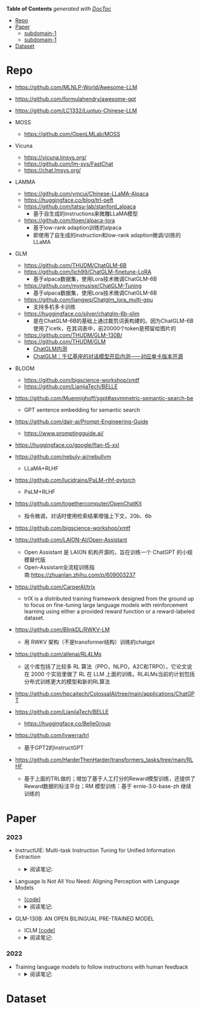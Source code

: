 <!-- START doctoc generated TOC please keep comment here to allow auto update -->
<!-- DON'T EDIT THIS SECTION, INSTEAD RE-RUN doctoc TO UPDATE -->
**Table of Contents**  *generated with [DocToc](https://github.com/thlorenz/doctoc)*

- [Repo](#repo)
- [Paper](#paper)
  - [subdomain-1](#subdomain-1)
  - [subdomain-1](#subdomain-1-1)
- [Dataset](#dataset)
 
<!-- END doctoc generated TOC please keep comment here to allow auto update -->


# Repo

- https://github.com/MLNLP-World/Awesome-LLM
- https://github.com/formulahendry/awesome-gpt

- https://github.com/LC1332/Luotuo-Chinese-LLM

- MOSS
  - https://github.com/OpenLMLab/MOSS

- Vicuna
  - https://vicuna.lmsys.org/
  - https://github.com/lm-sys/FastChat
  - https://chat.lmsys.org/

- LAMMA
  - https://github.com/ymcui/Chinese-LLaMA-Alpaca
  - https://huggingface.co/blog/trl-peft
  - https://github.com/tatsu-lab/stanford_alpaca
    - 基于自生成的instructions来微雕LLaMA模型
  - https://github.com/tloen/alpaca-lora
    - 基于low-rank adaption训练的alpaca
    - 即使用了自生成的instruction和low-rank adaption微调/训练的LLaMA

- GLM
  - https://github.com/THUDM/ChatGLM-6B
  - https://github.com/lich99/ChatGLM-finetune-LoRA
    - 基于alpaca数据集，使用Lora技术微调ChatGLM-6B
  - https://github.com/mymusise/ChatGLM-Tuning
    - 基于alpaca数据集，使用Lora技术微调ChatGLM-6B
  - https://github.com/liangwq/Chatglm_lora_multi-gpu
    - 支持多机多卡训练
  - https://huggingface.co/silver/chatglm-6b-slim
    - 是在ChatGLM-6B的基础上通过裁剪词表构建的。因为ChatGLM-6B使用了icetk，在其词表中，前20000个token是预留给图片的
  - https://github.com/THUDM/GLM-130B/
  - https://github.com/THUDM/GLM
    - [ChatGLM内测](https://chatglm.cn/login)
    - [ChatGLM：千亿基座的对话模型开启内测⸺对应单卡版本开源](https://chatglm.cn/blog)

- BLOOM
  - https://github.com/bigscience-workshop/xmtf
  - https://github.com/LianjiaTech/BELLE

- https://github.com/Muennighoff/sgpt#asymmetric-semantic-search-be
  - GPT sentence embedding for semantic search

- https://github.com/dair-ai/Prompt-Engineering-Guide
  - https://www.promptingguide.ai/
- https://huggingface.co/google/flan-t5-xxl
- https://github.com/nebuly-ai/nebullvm 
  - LLaMA+RLHF
- https://github.com/lucidrains/PaLM-rlhf-pytorch
  - PaLM+RLHF
- https://github.com/togethercomputer/OpenChatKit
  - 指令微调，对话时使用检索结果增强上下文，20b、6b
- https://github.com/bigscience-workshop/xmtf
- https://github.com/LAION-AI/Open-Assistant
  - Open Assistant 是 LAION 机构开源的，旨在训练一个 ChatGPT 的小规模替代版
  - Open-Assistant全流程训练指南:https://zhuanlan.zhihu.com/p/609003237
- https://github.com/CarperAI/trlx
  - trlX is a distributed training framework designed from the ground up to focus on fine-tuning large language models with reinforcement learning using either a provided reward function or a reward-labeled dataset.
- https://github.com/BlinkDL/RWKV-LM
  - 用 RWKV 架构（不是transformer结构）训练的chatgpt
- https://github.com/allenai/RL4LMs
  - 这个库包括了比较多 RL 算法（PPO，NLPO，A2C和TRPO），它论文说在 2000 个实验里做了 RL 在 LLM 上面的训练。RL4LMs当前的计划包括分布式训练更大的模型和新的RL算法
- https://github.com/hpcaitech/ColossalAI/tree/main/applications/ChatGPT
- https://github.com/LianjiaTech/BELLE
  - https://huggingface.co/BelleGroup

- https://github.com/lvwerra/trl
  - 基于GPT2的instructGPT
- https://github.com/HarderThenHarder/transformers_tasks/tree/main/RLHF
  - 基于上面的TRL做的；增加了基于人工打分的Reward模型训练，还提供了Reward数据的标注平台；RM 模型训练：基于 ernie-3.0-base-zh 继续训练的


# Paper

### 2023

- InstructUIE: Multi-task Instruction Tuning for Unified Information Extraction
  - <details>
    <summary>阅读笔记: </summary>
    1. 将NER，RE，EE等数据集转化为instruction格式，基于FlanT5-10B模型训练  <br>
    2. 针对NER，RE，EE等任务都加入辅助任务使得模型更好的学习  <br>
    3. 相对于Bert-finetune，InstructUIE去的更好的效果；在少样本数据集上，超过了chatgpt3.5模型  <br>
    </details>

- Language Is Not All You Need: Aligning Perception with Language Models
  - [[code]](https://github.com/microsoft/unilm)
  - <details>
    <summary>阅读笔记: </summary>
    1. 提出了一个多模态因果大模型，方法是将图片用clip模型编码成离散的code，当作额外的token的加入到词表中。针对text和image，使用special token了区别模态的类型
    2. 使用Magneto来初始化模型，使用xPOS作为位置编码的方法，该方法的好处是解决了传统注意力消散的情况  <br>
    <img src="" align="middle" />
    </details>

- GLM-130B: AN OPEN BILINGUAL PRE-TRAINED MODEL
  - ICLM  [[code]](https://github.com/THUDM/GLM-130B/)
  - <details>
    <summary>阅读笔记: </summary>
    1. GLM使用了自编码和自回归的方式进行预训练  <br>
    2. 自编码使用blank infilling的方式训练，即提取spans，并替换成mask，使用自回归的方式预测mask，为了使得双向可见，将spans的顺序随机排列  <br>
    3. 每个样本对应唯一一个预训练任务，两种预训练任务使用不同mask token <br>
    4. 为了使得LLM的训练稳定，使用了DeepNorm；使用了三种训练策略；使用旋转位置编码，理论上支持无限长；FFN使用Gelu激活函数  <br>
    5. 训练集的95%使用自回归、自编码任务训练，分别占30%、70%，训练集的另外5%来自于各个NLP任务数据集，通过转化成prompt的方式来构建  <br>
    6. GLM的int4量化模型performance未明显下降，可以用4*3090运行
    <img src="" align="middle" />
    </details>

### 2022
- Training language models to follow instructions with human feedback
  - <details>
    <summary>阅读笔记: </summary>
    1. 使用人工编写的prompt数据，基于GPT3模型进行再训练，得到一个增强的预训练语言模型  <br>
    2. 基于1中训练好的预训练语言模型以及构建好的prompt集，使用beam-search等生成prompt的多个回复结果，然后人工对生成的多个结果排序，然后基于该数据训练了一个6B的打分模型，使用的是pair-wise的ranking loss  <br>
    3. 基于PPO算法训练强化学习模型，模型使用1中预训练好的模型进行初始化，给定prompt生成输出，然后用2中打分模型计算得分，然后优化强化学习模型。然后再使用强化学习模型生成，再打分。优化目标函数中添加了自回归语言模型的loss  <br>
    <img src="assets\instructGPT1.png" align="middle" />
    <img src="assets\instructGPT2.png" align="middle" />
    </details>



# Dataset
